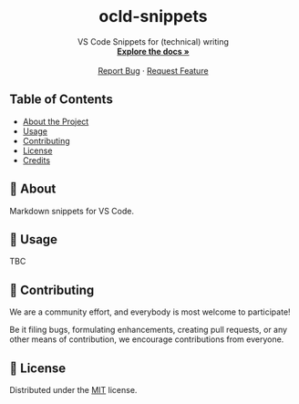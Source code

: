 <!-- PROJECT LOGO -->

<br />
<p align="center">
  <h1 align="center">ocld-snippets</h1>

  <p align="center">
    VS Code Snippets for (technical) writing
    <br />
    <a href="https://github.com/ocular-d/ocld-snippets"><strong>Explore the docs »</strong></a>
    <br />
    <br />
    <a href="https://github.com/ocular-d/ocld-snippets/issues">Report Bug</a>
    ·
    <a href="https://github.com/ocular-d/ocld-snippets/issues">Request Feature</a>
  </p>
</p>

<!-- TABLE OF CONTENTS -->

## Table of Contents

- [About the Project](#📄-about)
- [Usage](#🚀-usage)
- [Contributing](#🤝-contributing)
- [License](#📝-license)
- [Credits](#🙏-credits)

## 📄 About

Markdown snippets for VS Code.

## 🚀 Usage

TBC

## 🤝 Contributing

We are a community effort, and everybody is most welcome to participate!

Be it filing bugs, formulating enhancements, creating pull requests, or any other means of contribution, we encourage contributions from everyone.

## 📝 License

Distributed under the [MIT](https://choosealicense.com/licenses/mit/ "Link to license") license.
